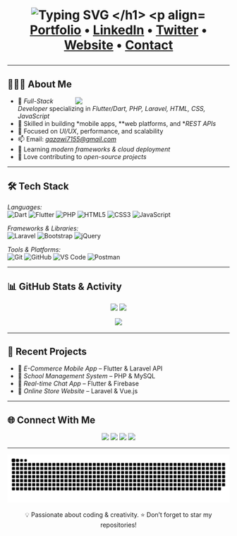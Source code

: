 <!-- Animated Header -->
<h1 align="center">
 <img src="https://readme-typing-svg.demolab.com?font=Fira+Code&size=28&pause=1000&color=0EF7F4&center=true&vCenter=true&width=500&lines=Hi+There!+👋;I'm+Sharif+Al-Mahmodi;Full-Stack+Developer;Flutter+%7C+PHP+%7C+Laravel+%7C+JS" alt="Typing SVG
</h1>

<p align="center">
<a href="#">Portfolio</a> •
<a href="#">LinkedIn</a> •
<a href="#">Twitter</a> •
<a href="#">Website</a> •
<a href="mailto:gazawi7155@gmail.com">Contact</a>
</p>

---

## 👨🏻‍💻 About Me
<img src="https://media.giphy.com/media/qgQUggAC3Pfv687qPC/giphy.gif" width="350px" align="right" />

- 🚀 *Full-Stack Developer* specializing in *Flutter/Dart, PHP, Laravel, HTML, CSS, JavaScript*
- 💼 Skilled in building *mobile apps, **web platforms, and **REST APIs*
- 🎨 Focused on *UI/UX*, performance, and scalability
- 📫 Email: *gazawi7155@gmail.com*
- 🌱 Learning *modern frameworks & cloud deployment*
- 🤝 Love contributing to *open-source projects*

---

## 🛠 Tech Stack
*Languages:*  
![Dart](https://img.shields.io/badge/-Dart-0175C2?logo=dart&logoColor=white) 
![Flutter](https://img.shields.io/badge/-Flutter-02569B?logo=flutter&logoColor=white)
![PHP](https://img.shields.io/badge/-PHP-777BB4?logo=php&logoColor=white) 
![HTML5](https://img.shields.io/badge/-HTML5-E34F26?logo=html5&logoColor=white) 
![CSS3](https://img.shields.io/badge/-CSS3-1572B6?logo=css3&logoColor=white) 
![JavaScript](https://img.shields.io/badge/-JavaScript-F7DF1E?logo=javascript&logoColor=black) 

*Frameworks & Libraries:*  
![Laravel](https://img.shields.io/badge/-Laravel-FF2D20?logo=laravel&logoColor=white) 
![Bootstrap](https://img.shields.io/badge/-Bootstrap-7952B3?logo=bootstrap&logoColor=white) 
![jQuery](https://img.shields.io/badge/-jQuery-0769AD?logo=jquery&logoColor=white) 

*Tools & Platforms:*  
![Git](https://img.shields.io/badge/-Git-F05032?logo=git&logoColor=white) 
![GitHub](https://img.shields.io/badge/-GitHub-181717?logo=github&logoColor=white) 
![VS Code](https://img.shields.io/badge/-VS%20Code-007ACC?logo=visualstudiocode&logoColor=white) 
![Postman](https://img.shields.io/badge/-Postman-FF6C37?logo=postman&logoColor=white) 

---

## 📊 GitHub Stats & Activity
<p align="center">
<img src="https://github-readme-stats.vercel.app/api?username=sh_am&show_icons=true&theme=radical" height="180px"/>
<img src="https://github-readme-stats.vercel.app/api/top-langs/?username=sh_am&layout=compact&theme=radical" height="180px"/>
</p>

<p align="center">
<img src="https://streak-stats.demolab.com?user=sh_am&theme=radical&hide_border=true" height="180px"/>
</p>

---

## 🚀 Recent Projects
- 📱 *E-Commerce Mobile App* – Flutter & Laravel API
- 🏫 *School Management System* – PHP & MySQL
- 💬 *Real-time Chat App* – Flutter & Firebase
- 🛒 *Online Store Website* – Laravel & Vue.js

---

## 🌐 Connect With Me
<p align="center">
<a href="#"><img src="https://img.icons8.com/color/48/null/internet.png"/></a>
<a href="#"><img src="https://img.icons8.com/color/48/null/linkedin.png"/></a>
<a href="#"><img src="https://img.icons8.com/color/48/null/twitter--v1.png"/></a>
<a href="mailto:gazawi7155@gmail.com"><img src="https://img.icons8.com/color/48/null/gmail-new.png"/></a>
</p>

---

<p align="center">
<img src="https://raw.githubusercontent.com/Platane/snk/output/github-contribution-grid-snake.svg" alt="snake animation" />
</p>

<p align="center">💡 Passionate about coding & creativity.  
⭐ Don’t forget to star my repositories!</p>
